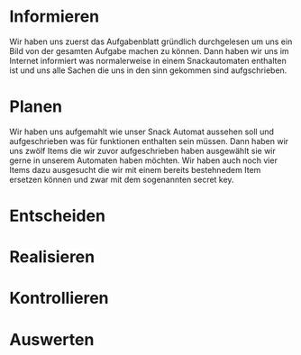 # Informieren
Wir haben uns zuerst das Aufgabenblatt gründlich durchgelesen um uns ein Bild von der gesamten Aufgabe machen zu können. Dann haben wir uns im Internet informiert was normalerweise in einem Snackautomaten enthalten ist und uns alle Sachen die uns in den sinn gekommen sind aufgschrieben.

# Planen
Wir haben uns aufgemahlt wie unser Snack Automat aussehen soll und aufgeschrieben was für funktionen enthalten sein müssen. Dann haben wir uns zwölf Items die wir zuvor aufgeschrieben haben ausgewählt sie wir gerne in unserem Automaten haben möchten. Wir haben auch noch vier Items dazu ausgesucht die wir mit einem bereits bestehnedem Item ersetzen können und zwar mit dem sogenannten secret key.

# Entscheiden

# Realisieren

# Kontrollieren

# Auswerten

